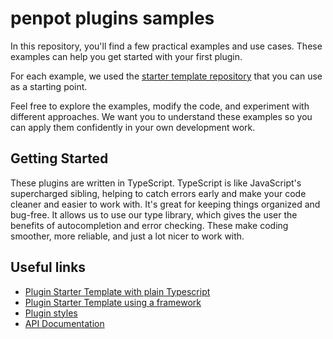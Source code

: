 # penpot plugins samples

In this repository, you'll find a few practical examples and use cases. These examples can help you get started with your first plugin.

For each example, we used the <a href="">starter template repository</a> that you can use as a starting point.

Feel free to explore the examples, modify the code, and experiment with different approaches. We want you to understand these examples so you can apply them confidently in your own development work.

## Getting Started ##
These plugins are written in TypeScript. TypeScript is like JavaScript's supercharged sibling, helping to catch errors early and make your code cleaner and easier to work with. It's great for keeping things organized and bug-free. It allows us to use our type library, which gives the user the benefits of autocompletion and error checking. These make coding smoother, more reliable, and just a lot nicer to work with.

## Useful links ##
* <a target="_blank" href="https://github.com/penpot/penpot-plugin-starter-template">Plugin Starter Template with plain Typescript</a><br>
* <a target="_blank" href="https://github.com/penpot/plugin-examples">Plugin Starter Template using a framework</a><br>
* <a target="_blank" href="https://penpot-plugins-styles.pages.dev/">Plugin styles</a><br>
* <a target="_blank" href="https://penpot-plugins-api-doc.pages.dev/">API Documentation</a>